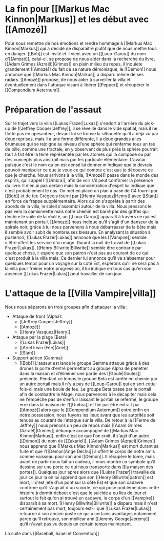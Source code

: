 # La fin pour [[Markus Mac Kinnon|Markus]] et les début avec [[Amozé]]
Pour nous remettre de nos émotions et rendre hommage à [[Markus Mac Kinnon|Markus]] qui a décidé de disparaître plutôt que de nous mettre tous en danger. [[Bob]] est invité et il vient avec un [[Loup-Garou]] du nom d'[[Amozé]], celui-ci, se propose de nous aider dans la recherche du livre, [[Adam Grimes (Azraël)|Grimes]] en plein milieu du repas, il inquiète grandement [[Amozé]] du fait de sa nature démoniaque, le [[Démon]] nous annonce que [[Markus Mac Kinnon|Markus]] a disparu même de ses radars.
[[Amozé]] propose, de nous aider à surveiller la villa et éventuellement dans l'attaque visant à libérer [[Pepper]] et récupérer le [[Compendium Aeternum]].
# Préparation de l'assaut
Sur le trajet vers la villa [[Lukas Frazer|Lukas]] s'endort à l'arrière du pick-up de [[Jeffrey Cooper|Jeffrey]], il se réveille dans le vide spatial, mais il ne flotte pas en apesanteur, devant lui se trouve la silhouette qu'il a déjà vu par deux reprises, mais il a une forme différente, il a deux grandes ailes brumeuse qui se rejoigne au niveau d'une sphère qui renferme tous un tas de bille, comme une fractale, en y observant de plus près la sphère pourrait tout à fait être la terre représentée par les atomes qui la compose ou par des concepts plus abstrait mais par les particule élémentaire. L'avatar puisque c'est le nom qu'on est censé lui donner m'indique que je devrais pouvoir manipuler ce que je veux ce qui compte c'est que je découvre ce que je cherche.
Nous arrivons à la villa, [[Amozé]] passe dans le monde des esprits, qu'il appel l'[[Umbra]], afin de voir s'il peut confirmer la présence du livre. Il n'en ai pas certain mais la concentration d'esprit lui indique que c'est probablement le cas.
On met en place un plan à base de C4 fourni par [[Bob]] et de feu Grégeois fourni par [[Henry Vasquez|Henry]] avec [[Stan]] en force de frappe supplémentaire.
Alors qu'on s'apprête à partir des abords de la villa, le soleil s'assombri autour de la villa. Nous pressons le pas vers la camionnette mais notre chemin est barré par des griffes qui déchire le voile de la réalité, un [[Loup-Garou]] apparaît à travers ce qui est maintenant un portail, [[Amozé]] nous indique qu'il s'agit d'un danseur de la spirale noir, grâce à lui nous parvenons à nous débarrasser de la bête mais il semble avoir subit de nombreuses blessure.
En analysant la situation à posteriori, [[Lukas Frazer|Lukas]] annonce que les [[Vampire]] semble s'être offert les service d'un mage.
Durant la nuit de travail de [[Lukas Frazer|Lukas]], [[Henry Billwrite|Billwrite]] semble être contrarié par quelque chose, il espère que son patron n'est pas au courant de ce qui c'est produit à la villa mais. Ce dernier lui annonce qu'il va s'absenter pour quelques temps pour un voyage sur la côté Est, espérons qu'il ne sera pas à la villa pour freiner notre progression, il lui indique en tous cas qu'en son absence [[Lukas Frazer|Lukas]] peut travailler de son jour.
# L'attaque de la [[Villa Vampire|villa]]
Nous nous séparons en trois groupes afin d'attaquer la villa :
* Attaque de front (Alpha):
	* [[Jeffrey Cooper|Jeffrey]]
	* [[Amozé]]
	* [[Henry Vasquez|Henry]]
* Attaque par la plage (Beta):
	* [[Lukas Frazer|Lukas]]
	* [[Ariel Irwin (Fée)|Ariel]]
	* [[Stan]]
* Support aérien (Gamma):
	* [[Bob]]
L'assaut est lancé le groupe Gamma attaque grâce à des drones la porte d'entré permettant au groupe Alpha de pénétrer dans la maison et d'éliminer une partie des [[Goule|Goules]] présente. Pendant ce temps le groupe Beta est arrêté en chemin par un autre portail mais il n'y a pas de [[Loup-Garou]] qui en sort cette fois-ci mais une boule de feu. Le groupe Beta passe par le portail afin de combattre le Mage, nous parvenons à le décapiter mais cela ne l'empêche pas de s'enfuir laissant le portail se refermé, le groupe erre dans la maison de l'[[Umbra]] et fini par être extrait par [[Amozé]] alors que le [[Compendium Aeternum]] entre enfin en notre possession, nous fuyons les lieux avant que les autorités soit tenues au courant de l'attaque sur la villa. 
De retour à la [[Ferme de Jeffrey]] nous prenons un peu de repos mais [[Adam Grimes (Azraël)|Grimes]] débarque accompagné de [[Markus Mac Kinnon|Markus]], enfin c'est ce que l'on croit, il s'agit d'un autre [[Démon]] du nom de [[Zakariel]], [[Adam Grimes (Azraël)|Grimes]] nous apprend que [[Markus Mac Kinnon|Markus]] est mort durant sa fuite et que l'[[Démon|Ange Déchu]] a offert le corps de notre amis comme vaisseau pour son ami [[Démon]]. Il récupère le tome, mais avant de partir nous fait un cadeau, il nous montre un symbole qu'il dessine sur une porte ce qui nous transporte dans [[la maison des portes]].
Quelques jour après alors que [[Lukas Frazer]] travaille de jour ce jour la on lui apprend que son [[Henry Billwrite|patron]] est mort, il c'est jeté d'un pont sur la côte Est et que son cadavre confirme qu'il s'agirait d'un suicide, ce qui pose problème dans cette histoire à dormir debout c'est que le suicide a eu lieu de jour et surtout le fait qu'on ai trouvé un cadavre, le corps d'un [[Vampire]] disparaît à sa mort. [[Henry Billwrite|Billwrite]] a disparu mais il n'est certainement pas mort, toujours est-il que [[Lukas Frazer|Lukas]] retourne à son ancien poste ce qui a certains avantages notamment parce qu'il retrouve, son meilleur ami [[Jeremy George|Jeremy]] qu'il n'avait pas vu depuis un certain temps maintenant.

La suite dans [[Baseball, Israel et Convention]]